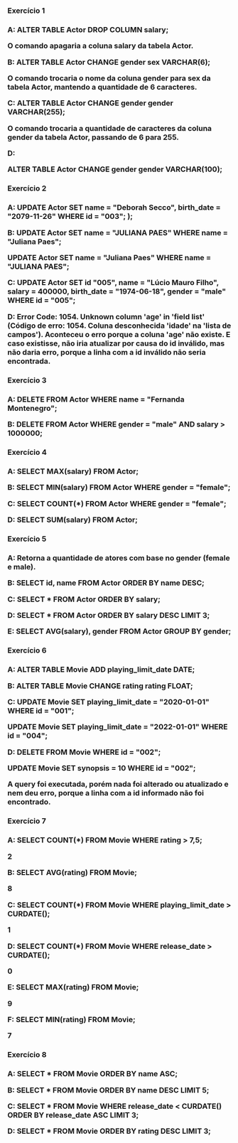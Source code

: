 <h3>Exercício 1<h3>

A: ALTER TABLE Actor DROP COLUMN salary;

O comando apagaria a coluna salary da tabela Actor.

B: ALTER TABLE Actor CHANGE gender sex VARCHAR(6);

O comando trocaria o nome da coluna gender para sex da tabela Actor, mantendo a quantidade de 6 caracteres.

C: ALTER TABLE Actor CHANGE gender gender VARCHAR(255);

O comando trocaria a quantidade de caracteres da coluna gender da tabela Actor, passando de 6 para 255.

D: 

ALTER TABLE Actor CHANGE gender gender VARCHAR(100);



<h3>Exercício 2<h3>

A:
UPDATE Actor
SET
    name = "Deborah Secco",
    birth_date = "2079-11-26"
WHERE id = "003";
);

B:
UPDATE Actor
SET name = "JULIANA PAES"
WHERE name = "Juliana Paes";

UPDATE Actor
SET name = "Juliana Paes"
WHERE name = "JULIANA PAES";

C:
UPDATE Actor
SET
    id "005",
    name = "Lúcio Mauro Filho",
    salary = 400000,
    birth_date = "1974-06-18",
    gender = "male"
WHERE id = "005";

D:
Error Code: 1054. Unknown column 'age' in 'field list' (Código de erro: 1054. Coluna desconhecida 'idade' na 'lista de campos').
Aconteceu o erro porque a coluna 'age' não existe. E caso existisse, não iria atualizar por causa do id inválido, mas não daria erro, porque a linha com a id inválido não seria encontrada.



<h3>Exercício 3<h3>

A:
DELETE FROM Actor WHERE name = "Fernanda Montenegro";

B:
DELETE FROM Actor WHERE gender = "male" AND salary > 1000000;



<h3>Exercício 4<h3>

A:
SELECT MAX(salary) FROM Actor;

B:
SELECT MIN(salary) FROM Actor WHERE gender = "female";

C:
SELECT COUNT(*) FROM Actor WHERE gender = "female";

D:
SELECT SUM(salary) FROM Actor;



<h3>Exercício 5<h3>

A:
Retorna a quantidade de atores com base no gender (female e male).

B:
SELECT id, name FROM Actor ORDER BY name DESC;

C:
SELECT * FROM Actor ORDER BY salary;

D:
SELECT * FROM Actor ORDER BY salary DESC LIMIT 3;

E:
SELECT AVG(salary), gender FROM Actor GROUP BY gender;



<h3>Exercício 6<h3>

A:
ALTER TABLE Movie ADD playing_limit_date DATE;

B:
ALTER TABLE Movie CHANGE rating rating FLOAT;

C:
UPDATE Movie SET playing_limit_date = "2020-01-01" WHERE id = "001";

UPDATE Movie SET playing_limit_date = "2022-01-01" WHERE id = "004";

D:
DELETE FROM Movie WHERE id = "002";

UPDATE Movie SET synopsis = 10 WHERE id = "002";

A query foi executada, porém nada foi alterado ou atualizado e nem deu erro, porque a linha com a id informado não foi encontrado.



<h3>Exercício 7<h3>

A: SELECT COUNT(*) FROM Movie WHERE rating > 7,5;

2

B: SELECT AVG(rating) FROM Movie;

8

C: SELECT COUNT(*) FROM Movie WHERE playing_limit_date > CURDATE();

1

D: SELECT COUNT(*) FROM Movie WHERE release_date > CURDATE();

0

E: SELECT MAX(rating) FROM Movie;

9

F: SELECT MIN(rating) FROM Movie;

7



<h3>Exercício 8<h3>

A:
SELECT * FROM Movie ORDER BY name ASC;

B:
SELECT * FROM Movie ORDER BY name DESC LIMIT 5;

C:
SELECT * FROM Movie WHERE release_date < CURDATE() ORDER BY release_date ASC LIMIT 3;

D:
SELECT * FROM Movie ORDER BY rating DESC LIMIT 3;